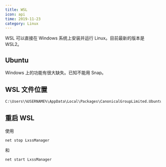 ```yaml
---
title: WSL
icon: api
time: 2019-11-23
category: Linux
---
```


WSL 可以直接在 Windows 系统上安装并运行 Linux。目前最新的版本是 WSL2。

<!-- more -->

## Ubuntu

Windows 上的功能有很大缺失。已知不能用 Snap。

## WSL 文件位置

```md
C:\Users\%USERNAME%\AppData\Local\Packages\CanonicalGroupLimited.UbuntuonWindows_79rhkp1fndgsc\LocalState\rootfs
```

## 重启 WSL

使用

```bash
net stop LxssManager
```

和

```bash
net start LxssManager
```
